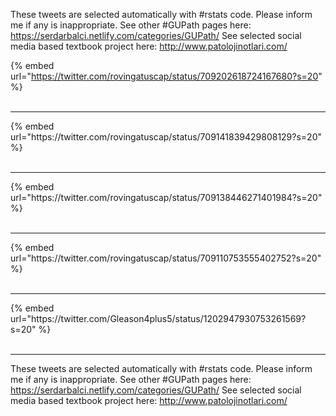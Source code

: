 

These tweets are selected automatically with #rstats code. Please inform me if any is inappropriate.
See other #GUPath pages here: https://serdarbalci.netlify.com/categories/GUPath/ 
See selected social media based textbook project here: http://www.patolojinotlari.com/

{% embed url="https://twitter.com/rovingatuscap/status/709202618724167680?s=20" %}<br>
<br>
<hr>
{% embed url="https://twitter.com/rovingatuscap/status/709141839429808129?s=20" %}<br>
<br>
<hr>
{% embed url="https://twitter.com/rovingatuscap/status/709138446271401984?s=20" %}<br>
<br>
<hr>
{% embed url="https://twitter.com/rovingatuscap/status/709110753555402752?s=20" %}<br>
<br>
<hr>
{% embed url="https://twitter.com/Gleason4plus5/status/1202947930753261569?s=20" %}<br>
<br>
<hr>


These tweets are selected automatically with #rstats code. Please inform me if any is inappropriate.
See other #GUPath pages here: https://serdarbalci.netlify.com/categories/GUPath/ 
See selected social media based textbook project here: http://www.patolojinotlari.com/
